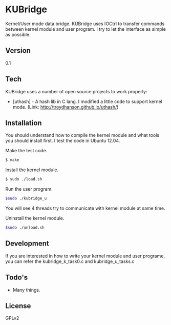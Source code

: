# KUBridge
Kernel/User mode data bridge. KUBridge uses IOCtrl to transfer commands between kernel module and user program.
I try to let the interface as simple as possible.

## Version
0.1

## Tech

KUBridge uses a number of open source projects to work properly:

* [uthash] - A hash lib in C lang. I modified a little code to support kernel mode. (Link: http://troydhanson.github.io/uthash/)

## Installation
You should understand how to compile the kernel module and what tools you should install first. I test the code in Ubuntu 12.04.

Make the test code.
```sh
$ make
```
Install the kernel module.
```sh
$ sudo ./load.sh
```
Run the user program.
```sh
$sudo ./kubridge_u
```
You will see 4 threads try to communicate with kernel module at same time.

Uninstall the kernel module.
```sh
$sudo ./unload.sh
```

## Development
If you are interested in how to write your kernel module and user programe, you can refer the kubridge_k_task0.c and kubridge_u_tasks.c

## Todo's

 - Many things.

## License
GPLv2
